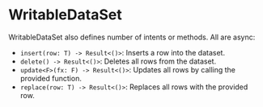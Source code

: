 # WritableDataSet

WritableDataSet also defines number of intents or methods. All are async:

- `insert(row: T) -> Result<()>`: Inserts a row into the dataset.
- `delete() -> Result<()>`: Deletes all rows from the dataset.
- `update<F>(fx: F) -> Result<()>`: Updates all rows by calling the provided function.
- `replace(row: T) -> Result<()>`: Replaces all rows with the provided row.
